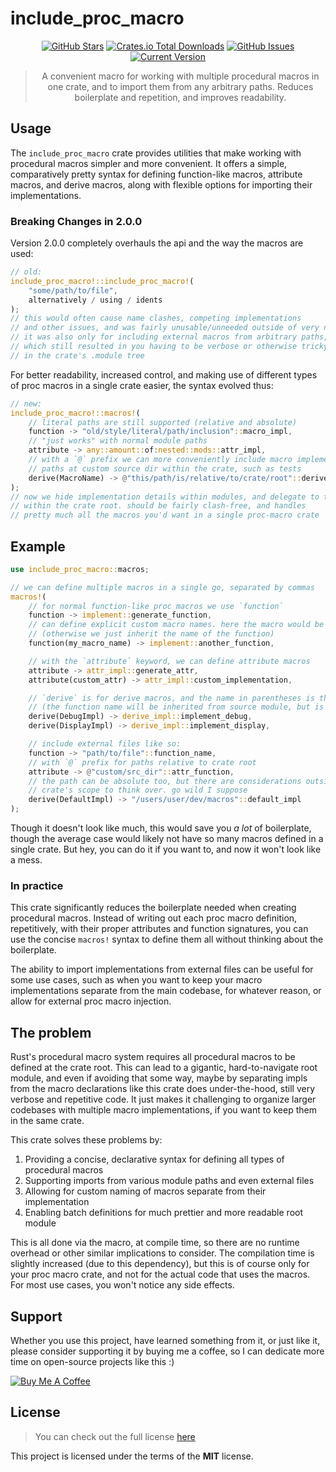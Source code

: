 include_proc_macro
============

<div style="text-align: center;">

[![GitHub Stars](https://img.shields.io/github/stars/orgrinrt/include_proc_macro.svg)](https://github.com/orgrinrt/include_proc_macro/stargazers)
[![Crates.io Total Downloads](https://img.shields.io/crates/d/include_proc_macro)](https://crates.io/crates/include_proc_macro)
[![GitHub Issues](https://img.shields.io/github/issues/orgrinrt/include_proc_macro.svg)](https://github.com/orgrinrt/include_proc_macro/issues)
[![Current Version](https://img.shields.io/badge/version-2.0.0-blue.svg)](https://github.com/orgrinrt/include_proc_macro)

> A convenient macro for working with multiple procedural macros in one crate, and to import them from any arbitrary paths. Reduces boilerplate and repetition, and improves readability.

</div>

## Usage

The
`include_proc_macro` crate provides utilities that make working with procedural macros simpler and more convenient. It offers a simple, comparatively pretty syntax for defining function-like macros, attribute macros, and derive macros, along with flexible options for importing their implementations.

### Breaking Changes in 2.0.0

Version 2.0.0 completely overhauls the api and the way the macros are used:

```rust
// old:
include_proc_macro!::include_proc_macro!(
    "some/path/to/file",
    alternatively / using / idents
);
// this would often cause name clashes, competing implementations
// and other issues, and was fairly unusable/unneeded outside of very niche applications.
// it was also only for including external macros from arbitrary paths,
// which still resulted in you having to be verbose or otherwise tricky with other macros
// in the crate's .module tree
```

For better readability, increased control, and making use of different types of proc macros in a single crate easier, the syntax evolved thus:

```rust
// new:
include_proc_macro!::macros!(
    // literal paths are still supported (relative and absolute)
    function -> "old/style/literal/path/inclusion"::macro_impl,
    // "just works" with normal module paths
    attribute -> any::amount::of:nested::mods::attr_impl,
    // with a `@` prefix we can more conveniently include macro implementations from 
    // paths at custom source dir within the crate, such as tests
    derive(MacroName) -> @"this/path/is/relative/to/crate/root"::derive_impl 
);
// now we hide implementation details within modules, and delegate to them
// within the crate root. should be fairly clash-free, and handles
// pretty much all the macros you'd want in a single proc-macro crate
```

## Example

```rust
use include_proc_macro::macros;

// we can define multiple macros in a single go, separated by commas
macros!(
    // for normal function-like proc macros we use `function`
    function -> implement::generate_function,
    // can define explicit custom macro names. here the macro would be `my_macro_name`
    // (otherwise we just inherit the name of the function)
    function(my_macro_name) -> implement::another_function, 

    // with the `attribute` keyword, we can define attribute macros
    attribute -> attr_impl::generate_attr,
    attribute(custom_attr) -> attr_impl::custom_implementation,

    // `derive` is for derive macros, and the name in parentheses is the actual derive name
    // (the function name will be inherited from source module, but is seldom needed)
    derive(DebugImpl) -> derive_impl::implement_debug,
    derive(DisplayImpl) -> derive_impl::implement_display,

    // include external files like so: 
    function -> "path/to/file"::function_name,
    // with `@` prefix for paths relative to crate root
    attribute -> @"custom/src_dir"::attr_function,
    // the path can be absolute too, but there are considerations outside of this 
    // crate's scope to think over. go wild I suppose
    derive(DefaultImpl) -> "/users/user/dev/macros"::default_impl
);
```

Though it doesn't look like much, this would save you *a
lot* of boilerplate, though the average case would likely not have so many macros defined in a single crate. But hey, you can do it if you want to, and now it won't look like a mess.

### In practice

This crate significantly reduces the boilerplate needed when creating procedural macros. Instead of writing out each proc macro definition, repetitively, with their proper attributes and function signatures, you can use the concise
`macros!` syntax to define them all without thinking about the boilerplate.

The ability to import implementations from external files can be useful for some use cases, such as when you want to keep your macro implementations separate from the main codebase, for whatever reason, or allow for external proc macro injection.

## The problem

Rust's procedural macro system requires all procedural macros to be defined at the crate root. This can lead to a gigantic, hard-to-navigate root module, and even if avoiding that some way, maybe by separating impls from the macro declarations like this crate does under-the-hood, still very verbose and repetitive code. It just makes it challenging to organize larger codebases with multiple macro implementations, if you want to keep them in the same crate.

This crate solves these problems by:

1. Providing a concise, declarative syntax for defining all types of procedural macros
2. Supporting imports from various module paths and even external files
3. Allowing for custom naming of macros separate from their implementation
4. Enabling batch definitions for much prettier and more readable root module

This is all done via the macro, at compile time, so there are no runtime overhead or other similar implications to consider. The compilation time is slightly increased (due to this dependency), but this is of course only for your proc macro crate, and not for the actual code that uses the macros. For most use cases, you won't notice any side effects.

## Support

Whether you use this project, have learned something from it, or just like it, please consider supporting it by buying me a coffee, so I can dedicate more time on open-source projects like this :)

<a href="https://buymeacoffee.com/orgrinrt" target="_blank"><img src="https://www.buymeacoffee.com/assets/img/custom_images/orange_img.png" alt="Buy Me A Coffee" style="height: auto !important;width: auto !important;" ></a>

## License

> You can check out the full license [here](https://github.com/orgrinrt/include_proc_macro/blob/master/LICENSE)

This project is licensed under the terms of the **MIT** license.
